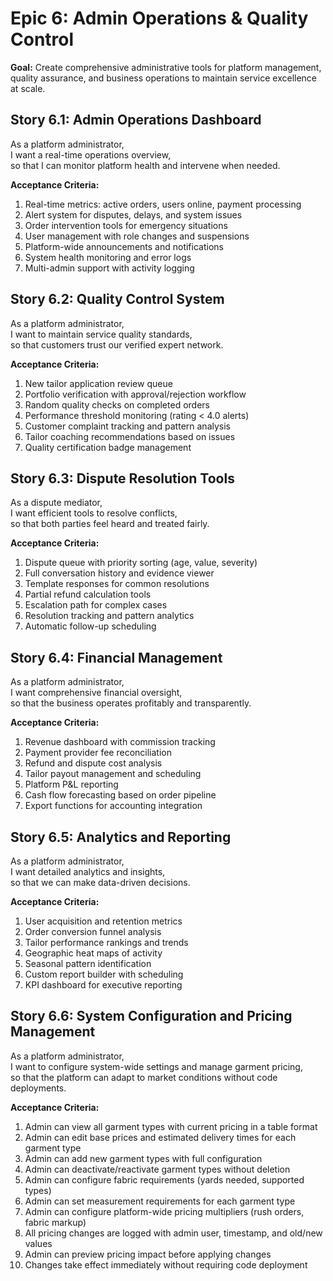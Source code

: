 # Epic 6: Admin Operations & Quality Control

**Goal:** Create comprehensive administrative tools for platform management, quality assurance, and business operations to maintain service excellence at scale.

## Story 6.1: Admin Operations Dashboard

As a platform administrator,  
I want a real-time operations overview,  
so that I can monitor platform health and intervene when needed.

**Acceptance Criteria:**
1. Real-time metrics: active orders, users online, payment processing
2. Alert system for disputes, delays, and system issues
3. Order intervention tools for emergency situations
4. User management with role changes and suspensions
5. Platform-wide announcements and notifications
6. System health monitoring and error logs
7. Multi-admin support with activity logging

## Story 6.2: Quality Control System

As a platform administrator,  
I want to maintain service quality standards,  
so that customers trust our verified expert network.

**Acceptance Criteria:**
1. New tailor application review queue
2. Portfolio verification with approval/rejection workflow
3. Random quality checks on completed orders
4. Performance threshold monitoring (rating < 4.0 alerts)
5. Customer complaint tracking and pattern analysis
6. Tailor coaching recommendations based on issues
7. Quality certification badge management

## Story 6.3: Dispute Resolution Tools

As a dispute mediator,  
I want efficient tools to resolve conflicts,  
so that both parties feel heard and treated fairly.

**Acceptance Criteria:**
1. Dispute queue with priority sorting (age, value, severity)
2. Full conversation history and evidence viewer
3. Template responses for common resolutions
4. Partial refund calculation tools
5. Escalation path for complex cases
6. Resolution tracking and pattern analytics
7. Automatic follow-up scheduling

## Story 6.4: Financial Management

As a platform administrator,  
I want comprehensive financial oversight,  
so that the business operates profitably and transparently.

**Acceptance Criteria:**
1. Revenue dashboard with commission tracking
2. Payment provider fee reconciliation
3. Refund and dispute cost analysis
4. Tailor payout management and scheduling
5. Platform P&L reporting
6. Cash flow forecasting based on order pipeline
7. Export functions for accounting integration

## Story 6.5: Analytics and Reporting

As a platform administrator,  
I want detailed analytics and insights,  
so that we can make data-driven decisions.

**Acceptance Criteria:**
1. User acquisition and retention metrics
2. Order conversion funnel analysis
3. Tailor performance rankings and trends
4. Geographic heat maps of activity
5. Seasonal pattern identification
6. Custom report builder with scheduling
7. KPI dashboard for executive reporting

## Story 6.6: System Configuration and Pricing Management

As a platform administrator,  
I want to configure system-wide settings and manage garment pricing,  
so that the platform can adapt to market conditions without code deployments.

**Acceptance Criteria:**
1. Admin can view all garment types with current pricing in a table format
2. Admin can edit base prices and estimated delivery times for each garment type
3. Admin can add new garment types with full configuration
4. Admin can deactivate/reactivate garment types without deletion
5. Admin can configure fabric requirements (yards needed, supported types)
6. Admin can set measurement requirements for each garment type
7. Admin can configure platform-wide pricing multipliers (rush orders, fabric markup)
8. All pricing changes are logged with admin user, timestamp, and old/new values
9. Admin can preview pricing impact before applying changes
10. Changes take effect immediately without requiring code deployment